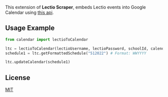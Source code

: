 This extension of **Lectio Scraper**, embeds Lectio events into Google Calendar using [this api](https://developers.google.com/calendar/api).

## Usage Example

```python
from calendar import lectioToCalendar

ltc = lectioToCalendar(lectioUsername, lectioPassword, schoolId, calendarId)
schedule1 = ltc.getFormattedSchedule("512022") # Format: WWYYYY

ltc.updateCalendar(schedule1)
```

## License
[MIT](https://choosealicense.com/licenses/mit/)
